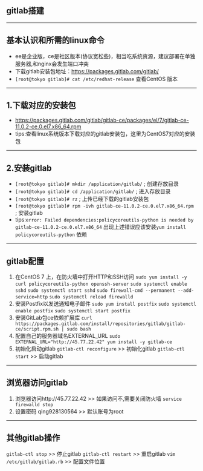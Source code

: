 ﻿## gitlab搭建 ##
----------
## 基本认识和所需的linux命令 ##
 - ee是企业版，ce是社区版本(协议宽松些)，相当吃系统资源，建议部署在单独服务器,和nginx会发生端口冲突
 - 下载gitlab安装包地址：https://packages.gitlab.com/gitlab/
 - `[root@tokyo gitlab]# cat /etc/redhat-release` 查看CentOS 版本
 
----------
## 1.下载对应的安装包 ##
 - https://packages.gitlab.com/gitlab/gitlab-ce/packages/el/7/gitlab-ce-11.0.2-ce.0.el7.x86_64.rpm
 - tips:查看linux系统版本下载对应的gitlab安装包，这里为CentOS7对应的安装包

----------
## 2.安装gitlab ##
 - `[root@tokyo gitlab]# mkdir /application/gitlab/` ; 创建存放目录
 - `[root@tokyo gitlab]# cd /application/gitlab/` ; 进入存放目录
 - `[root@tokyo gitlab]# rz` ; 上传已经下载的gitlab安装包
 - `[root@tokyo gitlab]# rpm -ivh gitlab-ce-11.0.2-ce.0.el7.x86_64.rpm` ; 安装gitlab
 - tips:`error: Failed dependencies:policycoreutils-python is needed by gitlab-ce-11.0.2-ce.0.el7.x86_64` 出现上述错误应该安装`yum install policycoreutils-python` 依赖
 
----------
## gitlab配置 ##
 1. 在CentOS 7 上，在防火墙中打开HTTP和SSH访问
   `sudo yum install -y curl policycoreutils-python openssh-server`
   `sudo systemctl enable sshd`
   `sudo systemctl start sshd`
   `sudo firewall-cmd --permanent --add-service=http`
   `sudo systemctl reload firewalld` 
 2. 安装Postfix以发送通知电子邮件
   `sudo yum install postfix`
   `sudo systemctl enable postfix`
   `sudo systemctl start postfix`
 3. 安装GitLab包ce依赖扩展库
   `curl https://packages.gitlab.com/install/repositories/gitlab/gitlab-ce/script.rpm.sh | sudo bash`
 4. 配置自己的服务器域名EXTERNAL_URL
   `sudo EXTERNAL_URL="http://45.77.22.42" yum install -y gitlab-ce`
 5. 初始化启动gitlab
   `gitlab-ctl reconfigure` >> 初始化gitlab
   `gitlab-ctl start` >> 启动gitlab

----------
## 浏览器访问gitlab ##
 1. 浏览器访问http://45.77.22.42 >> 如果访问不,需要关闭防火墙  `service firewalld stop`
 2. 设置密码 qing928130564 >> 默认账号为root
 

----------
## 其他gitlab操作 ##
  `gitlab-ctl stop` >> 停止gitlab
  `gitlab-ctl restart` >> 重启gitlab
  `vim /etc/gitlab/gitlab.rb` >> 配置文件位置